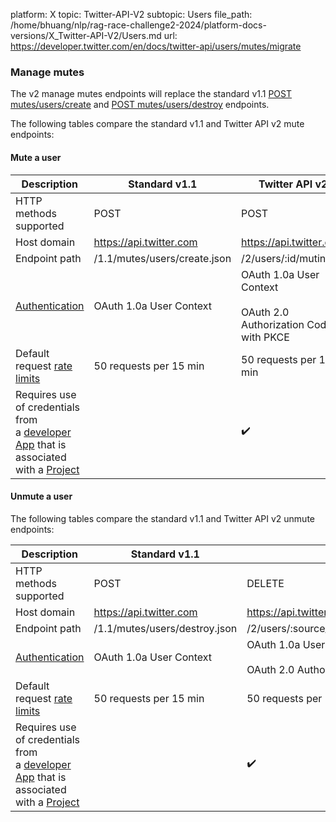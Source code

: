 platform: X
topic: Twitter-API-V2
subtopic: Users
file_path: /home/bhuang/nlp/rag-race-challenge2-2024/platform-docs-versions/X_Twitter-API-V2/Users.md
url: https://developer.twitter.com/en/docs/twitter-api/users/mutes/migrate


### Manage mutes

The v2 manage mutes endpoints will replace the standard v1.1 [POST mutes/users/create](https://developer.twitter.com/en/docs/twitter-api/v1/accounts-and-users/mute-block-report-users/api-reference/post-mutes-users-create) and [POST mutes/users/destroy](https://developer.twitter.com/en/docs/twitter-api/v1/accounts-and-users/mute-block-report-users/api-reference/post-mutes-users-destroy) endpoints.

The following tables compare the standard v1.1 and Twitter API v2 mute endpoints:

#### Mute a user

| Description | Standard v1.1 | Twitter API v2 |
| --- | --- | --- |
| HTTP methods supported | POST | POST |
| Host domain | https://api.twitter.com | https://api.twitter.com |
| Endpoint path | /1.1/mutes/users/create.json | /2/users/:id/muting |
| [Authentication](https://developer.twitter.com/content/developer-twitter/en/docs/authentication) | OAuth 1.0a User Context | OAuth 1.0a User Context<br><br>OAuth 2.0 Authorization Code with PKCE |
| Default request [rate limits](https://developer.twitter.com/content/developer-twitter/en/docs/rate-limits) | 50 requests per 15 min | 50 requests per 15 min |
| Requires use of credentials from a [developer App](https://developer.twitter.com/en/docs/apps) that is associated with a [Project](https://developer.twitter.com/en/docs/projects) |     | ✔️  |

#### Unmute a user

The following tables compare the standard v1.1 and Twitter API v2 unmute endpoints:

| Description | Standard v1.1 | Twitter API v2 |
| --- | --- | --- |
| HTTP methods supported | POST | DELETE |
| Host domain | https://api.twitter.com | https://api.twitter.com |
| Endpoint path | /1.1/mutes/users/destroy.json | /2/users/:source\_user\_id/muting/:target\_user\_id |
| [Authentication](https://developer.twitter.com/content/developer-twitter/en/docs/authentication) | OAuth 1.0a User Context | OAuth 1.0a User Context<br><br>OAuth 2.0 Authorization Code with PKCE |
| Default request [rate limits](https://developer.twitter.com/content/developer-twitter/en/docs/rate-limits) | 50 requests per 15 min | 50 requests per 15 min |
| Requires use of credentials from a [developer App](https://developer.twitter.com/en/docs/apps) that is associated with a [Project](https://developer.twitter.com/en/docs/projects) |     | ✔️  |
